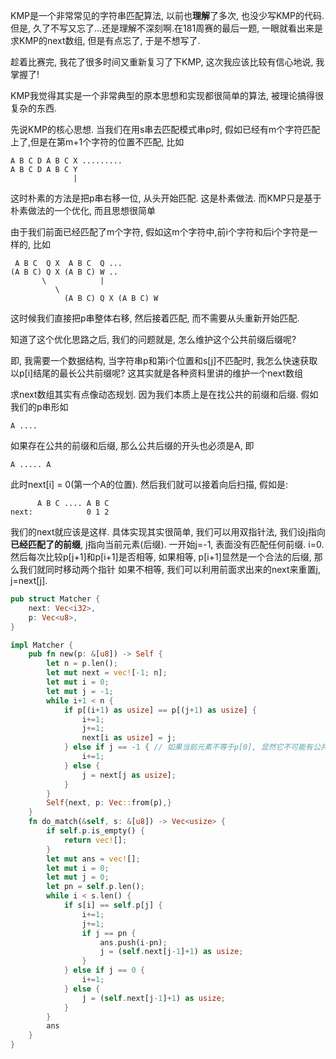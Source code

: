 KMP是一个非常常见的字符串匹配算法, 以前也**理解**了多次, 也没少写KMP的代码.
但是, 久了不写又忘了...还是理解不深刻啊.在181周赛的最后一题, 一眼就看出来是求KMP的next数组,
但是有点忘了, 于是不想写了.

趁着比赛完, 我花了很多时间又重新复习了下KMP, 这次我应该比较有信心地说, 我掌握了!

KMP我觉得其实是一个非常典型的原本思想和实现都很简单的算法, 被理论搞得很复杂的东西.

先说KMP的核心思想. 当我们在用s串去匹配模式串p时, 假如已经有m个字符匹配上了,但是在第m+1个字符的位置不匹配, 比如
```
A B C D A B C X .........
A B C D A B C Y
              |
``` 
这时朴素的方法是把p串右移一位, 从头开始匹配. 这是朴素做法. 而KMP只是基于朴素做法的一个优化, 而且思想很简单

由于我们前面已经匹配了m个字符, 假如这m个字符中,前i个字符和后i个字符是一样的, 比如
```
 A B C  Q X  A B C  Q ...
(A B C) Q X (A B C) W ..
       \            |
          \   
            (A B C) Q X (A B C) W
```
这时候我们直接把p串整体右移, 然后接着匹配, 而不需要从头重新开始匹配.

知道了这个优化思路之后, 我们的问题就是, 怎么维护这个公共前缀后缀呢?

即, 我需要一个数据结构, 当字符串p和第i个位置和s[j]不匹配时, 我怎么快速获取以p[i]结尾的最长公共前缀呢? 这其实就是各种资料里讲的维护一个next数组

求next数组其实有点像动态规划. 因为我们本质上是在找公共的前缀和后缀. 假如我们的p串形如
```
A ....
```
如果存在公共的前缀和后缀, 那么公共后缀的开头也必须是A, 即
```
A ..... A 
```
此时next[i] = 0(第一个A的位置). 然后我们就可以接着向后扫描, 假如是:
```
      A B C .... A B C
next:            0 1 2
``` 
我们的next就应该是这样. 具体实现其实很简单, 我们可以用双指针法, 我们设j指向**已经匹配了的前缀**, j指向当前元素(后缀).
一开始j=-1, 表面没有匹配任何前缀. i=0. 然后每次比较p[j+1]和p[i+1]是否相等, 如果相等, p[i+1]显然是一个合法的后缀, 那么我们就同时移动两个指针
如果不相等, 我们可以利用前面求出来的next来重置j, j=next[j].

```rust
pub struct Matcher {
    next: Vec<i32>,
    p: Vec<u8>,
}

impl Matcher {
    pub fn new(p: &[u8]) -> Self {
        let n = p.len();
        let mut next = vec![-1; n];
        let mut i = 0;
        let mut j = -1;
        while i+1 < n {
            if p[(i+1) as usize] == p[(j+1) as usize] {
                i+=1;
                j+=1;
                next[i as usize] = j;
            } else if j == -1 { // 如果当前元素不等于p[0], 显然它不可能有公共前缀
                i+=1;
            } else {
                j = next[j as usize];
            }
        }
        Self{next, p: Vec::from(p),}
    }
    fn do_match(&self, s: &[u8]) -> Vec<usize> {
        if self.p.is_empty() {
            return vec![];
        }
        let mut ans = vec![];
        let mut i = 0;
        let mut j = 0;
        let pn = self.p.len();
        while i < s.len() {
            if s[i] == self.p[j] {
                i+=1;
                j+=1;
                if j == pn {
                    ans.push(i-pn);
                    j = (self.next[j-1]+1) as usize;
                }
            } else if j == 0 {
                i+=1;
            } else {
                j = (self.next[j-1]+1) as usize;
            }
        }
        ans
    }
}
``` 
